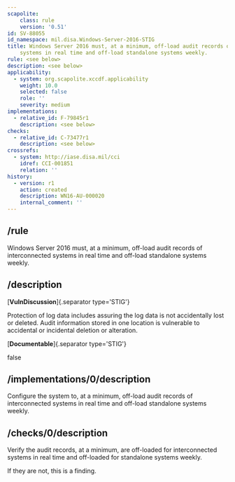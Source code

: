 ```yaml
---
scapolite:
    class: rule
    version: '0.51'
id: SV-88055
id_namespace: mil.disa.Windows-Server-2016-STIG
title: Windows Server 2016 must, at a minimum, off-load audit records of interconnected
    systems in real time and off-load standalone systems weekly.
rule: <see below>
description: <see below>
applicability:
  - system: org.scapolite.xccdf.applicability
    weight: 10.0
    selected: false
    role: ''
    severity: medium
implementations:
  - relative_id: F-79845r1
    description: <see below>
checks:
  - relative_id: C-73477r1
    description: <see below>
crossrefs:
  - system: http://iase.disa.mil/cci
    idref: CCI-001851
    relation: ''
history:
  - version: r1
    action: created
    description: WN16-AU-000020
    internal_comment: ''
---
```



## /rule

Windows Server 2016 must, at a minimum, off-load audit records of interconnected systems in real time and off-load standalone systems weekly.

## /description

[**VulnDiscussion**]{.separator type='STIG'}

Protection of log data includes assuring the log data is not accidentally lost or deleted. Audit information stored in one location is vulnerable to accidental or incidental deletion or alteration.

[**Documentable**]{.separator type='STIG'}

false

## /implementations/0/description

Configure the system to, at a minimum, off-load audit records of interconnected systems in real time and off-load standalone systems weekly.

## /checks/0/description

Verify the audit records, at a minimum, are off-loaded for interconnected systems in real time and off-loaded for standalone systems weekly.

If they are not, this is a finding.
